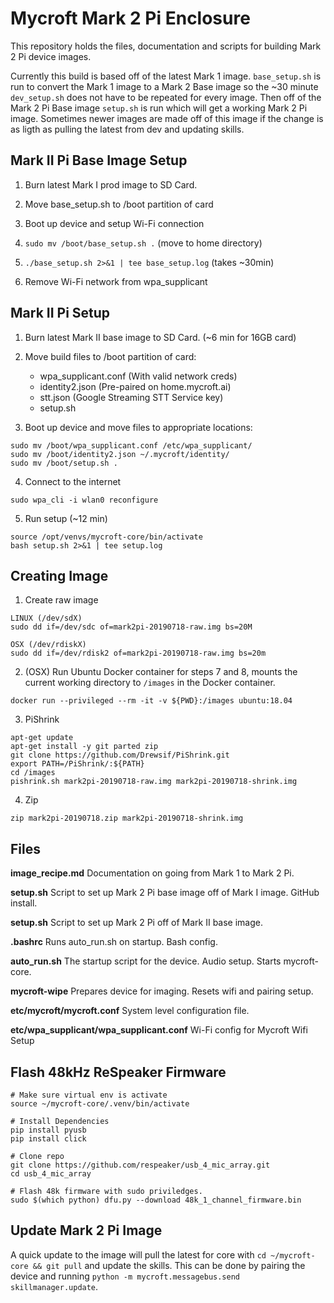 # Mycroft Mark 2 Pi Enclosure

This repository holds the files, documentation and scripts for building Mark 2 Pi device images.

Currently this build is based off of the latest Mark 1 image. `base_setup.sh` is run to convert the Mark 1 image to a Mark 2 Base image so the ~30 minute `dev_setup.sh` does not have to be repeated for every image. Then off of the Mark 2 Pi Base image `setup.sh` is run which will get a working Mark 2 Pi image. Sometimes newer images are made off of this image if the change is as ligth as pulling the latest from dev and updating skills.

## Mark II Pi Base Image Setup
1. Burn latest Mark I prod image to SD Card.

2. Move base_setup.sh to /boot partition of card

3. Boot up device and setup Wi-Fi connection

4. `sudo mv /boot/base_setup.sh .` (move to home directory)

5. `./base_setup.sh 2>&1 | tee base_setup.log` (takes ~30min)

6. Remove Wi-Fi network from wpa_supplicant 

## Mark II Pi Setup
1. Burn latest Mark II base image to SD Card. (~6 min for 16GB card)

2. Move build files to /boot partition of card:
    - wpa_supplicant.conf (With valid network creds)
    - identity2.json (Pre-paired on home.mycroft.ai)
    - stt.json (Google Streaming STT Service key)
    - setup.sh

3. Boot up device and move files to appropriate locations:
```
sudo mv /boot/wpa_supplicant.conf /etc/wpa_supplicant/
sudo mv /boot/identity2.json ~/.mycroft/identity/
sudo mv /boot/setup.sh .
```

4. Connect to the internet
```
sudo wpa_cli -i wlan0 reconfigure
```

5. Run setup (~12 min)
```
source /opt/venvs/mycroft-core/bin/activate
bash setup.sh 2>&1 | tee setup.log
```

## Creating Image

1. Create raw image
```
LINUX (/dev/sdX)
sudo dd if=/dev/sdc of=mark2pi-20190718-raw.img bs=20M

OSX (/dev/rdiskX)
sudo dd if=/dev/rdisk2 of=mark2pi-20190718-raw.img bs=20m
```

2. (OSX) Run Ubuntu Docker container for steps 7 and 8, mounts
the current working directory to `/images` in the Docker container.
```
docker run --privileged --rm -it -v ${PWD}:/images ubuntu:18.04
```

3. PiShrink
```
apt-get update
apt-get install -y git parted zip
git clone https://github.com/Drewsif/PiShrink.git
export PATH=/PiShrink/:${PATH}
cd /images
pishrink.sh mark2pi-20190718-raw.img mark2pi-20190718-shrink.img
```

4. Zip
```
zip mark2pi-20190718.zip mark2pi-20190718-shrink.img
```

## Files

**image_recipe.md**
Documentation on going from Mark 1 to Mark 2 Pi.

**setup.sh**
Script to set up Mark 2 Pi base image off of Mark I image. GitHub install.

**setup.sh**
Script to set up Mark 2 Pi off of Mark II base image.

**.bashrc**
    Runs auto_run.sh on startup. Bash config.

**auto_run.sh**
    The startup script for the device. Audio setup. Starts mycroft-core.

**mycroft-wipe**
    Prepares device for imaging. Resets wifi and pairing setup.

**etc/mycroft/mycroft.conf**
    System level configuration file.

**etc/wpa_supplicant/wpa_supplicant.conf**
    Wi-Fi config for Mycroft Wifi Setup
    
## Flash 48kHz ReSpeaker Firmware
```
# Make sure virtual env is activate
source ~/mycroft-core/.venv/bin/activate

# Install Dependencies
pip install pyusb
pip install click

# Clone repo
git clone https://github.com/respeaker/usb_4_mic_array.git
cd usb_4_mic_array

# Flash 48k firmware with sudo priviledges. 
sudo $(which python) dfu.py --download 48k_1_channel_firmware.bin
```

## Update Mark 2 Pi Image
A quick update to the image will pull the latest for core with `cd ~/mycroft-core && git pull` and update the skills. This can be done by pairing the device and running `python -m mycroft.messagebus.send skillmanager.update`.
